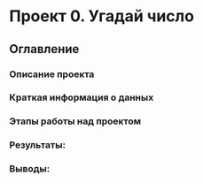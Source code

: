 # Проект 0. Угадай число

## Оглавление  


### Описание проекта    


### Краткая информация о данных


### Этапы работы над проектом  


### Результаты:  


### Выводы: